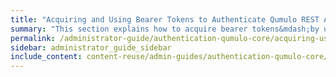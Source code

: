 ```yaml
---
title: "Acquiring and Using Bearer Tokens to Authenticate Qumulo REST API Calls"
summary: "This section explains how to acquire bearer tokens&mdash;by using the REST API or the Qumulo Core Web UI&mdash;to authenticate Qumulo REST API calls."
permalink: /administrator-guide/authentication-qumulo-core/acquiring-using-bearer-tokens-to-authenticate-qumulo-rest-api-calls.html
sidebar: administrator_guide_sidebar
include_content: content-reuse/admin-guides/authentication-qumulo-core/acquiring-using-bearer-tokens-to-authenticate-qumulo-rest-api-calls.md
---
```

